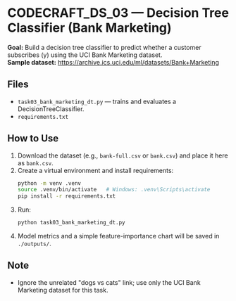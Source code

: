 # CODECRAFT_DS_03 — Decision Tree Classifier (Bank Marketing)

**Goal:** Build a decision tree classifier to predict whether a customer subscribes (y) using the UCI Bank Marketing dataset.  
**Sample dataset:** https://archive.ics.uci.edu/ml/datasets/Bank+Marketing

## Files
- `task03_bank_marketing_dt.py` — trains and evaluates a DecisionTreeClassifier.
- `requirements.txt`

## How to Use
1. Download the dataset (e.g., `bank-full.csv` or `bank.csv`) and place it here as `bank.csv`.
2. Create a virtual environment and install requirements:
   ```bash
   python -m venv .venv
   source .venv/bin/activate   # Windows: .venv\Scripts\activate
   pip install -r requirements.txt
   ```
3. Run:
   ```bash
   python task03_bank_marketing_dt.py
   ```
4. Model metrics and a simple feature-importance chart will be saved in `./outputs/`.

## Note
- Ignore the unrelated "dogs vs cats" link; use only the UCI Bank Marketing dataset for this task.
